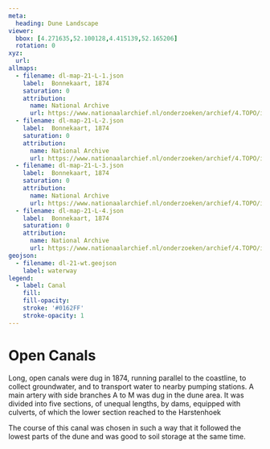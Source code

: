 ```yaml
---
meta:
  heading: Dune Landscape
viewer:
  bbox: [4.271635,52.100128,4.415139,52.165206]
  rotation: 0
xyz:
  url:
allmaps:
  - filename: dl-map-21-L-1.json
    label: 	Bonnekaart, 1874
    saturation: 0
    attribution:
      name: National Archive
      url: https://www.nationaalarchief.nl/onderzoeken/archief/4.TOPO/invnr/%40A~A7~A7.1~10.8-10.776C~10.502-10.502C~10.502      
  - filename: dl-map-21-L-2.json
    label: 	Bonnekaart, 1874
    saturation: 0
    attribution:
      name: National Archive
      url: https://www.nationaalarchief.nl/onderzoeken/archief/4.TOPO/invnr/%40A~A7~A7.1~10.8-10.776C~10.502-10.502C~10.502   
  - filename: dl-map-21-L-3.json
    label: 	Bonnekaart, 1874
    saturation: 0
    attribution:
      name: National Archive
      url: https://www.nationaalarchief.nl/onderzoeken/archief/4.TOPO/invnr/%40A~A7~A7.1~10.8-10.776C~10.502-10.502C~10.502   
  - filename: dl-map-21-L-4.json
    label: 	Bonnekaart, 1874
    saturation: 0
    attribution:
      name: National Archive
      url: https://www.nationaalarchief.nl/onderzoeken/archief/4.TOPO/invnr/%40A~A7~A7.1~10.8-10.776C~10.502-10.502C~10.502   
geojson:
  - filename: dl-21-wt.geojson
    label: waterway
legend:
  - label: Canal
    fill: 
    fill-opacity: 
    stroke: '#0162FF'
    stroke-opacity: 1
---
```


# Open Canals

Long, open canals were dug in 1874, running parallel to the coastline, to collect groundwater, and to transport water to nearby pumping stations. A main artery with side branches A to M was dug in the dune area. It was divided into five sections, of unequal lengths, by dams, equipped with culverts, of which the lower section reached to the Harstenhoek

The course of this canal was chosen in such a way that it followed the lowest parts of the dune and was good to soil storage at the same time.